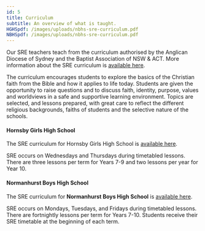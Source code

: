 ```yaml
---
id: 5
title: Curriculum
subtitle: An overview of what is taught.
HGHSpdf: /images/uploads/nbhs-sre-curriculum.pdf
NBHSpdf: /images/uploads/nbhs-sre-curriculum.pdf
---
```

Our SRE teachers teach from the curriculum authorised by the Anglican Diocese of Sydney and the Baptist Association of NSW & ACT. More information about the SRE curriculum is [available here](https://whysre.com.au/sre-curriculum/cep-curriculum-overview/). 

The curriculum encourages students to explore the basics of the Christian faith from the Bible and how it applies to life today. Students are given the opportunity to raise questions and to discuss faith, identity, purpose, values and worldviews in a safe and supportive learning environment. Topics are selected, and lessons prepared, with great care to reflect the different religious backgrounds, faiths of students and the selective nature of the schools.

#### Hornsby Girls High School

The SRE curriculum for Hornsby Girls High School is [available here](#HGHS_CURRICULUM).

SRE occurs on Wednesdays and Thursdays during timetabled lessons. There are three lessons per term for Years 7-9 and two lessons per year for Year 10. 

#### Normanhurst Boys High School

The SRE curriculum for **Normanhurst Boys High School** is [available here](#NBHS_CURRICULUM).

SRE occurs on Mondays, Tuesdays, and Fridays during timetabled lessons. There are fortnightly lessons per term for Years 7-10. Students receive their SRE timetable at the beginning of each term.
